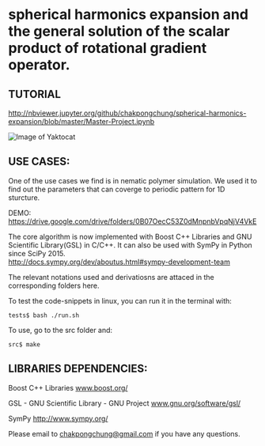 spherical harmonics expansion and the general solution of the scalar product of rotational gradient operator.
========================================================================


TUTORIAL
--------


http://nbviewer.jupyter.org/github/chakpongchung/spherical-harmonics-expansion/blob/master/Master-Project.ipynb


![Image of Yaktocat](https://octodex.github.com/images/yaktocat.png)


USE CASES:
----------

One of the use cases we find is in nematic polymer simulation. We used it to find out the parameters that can coverge to  periodic pattern for 1D sturcture.

DEMO:  
https://drive.google.com/drive/folders/0B07OecC53Z0dMnpnbVpqNjV4VkE



The core algorithm is now implemented with Boost C++ Libraries and GNU Scientific Library(GSL) in C/C++. It can also be used with SymPy in Python since SciPy 2015.  
http://docs.sympy.org/dev/aboutus.html#sympy-development-team

The relevant notations used and derivatiosns are attaced in the corresponding folders here.


To test the code-snippets in linux, you can run it in the terminal with:

    tests$ bash ./run.sh


To use, go to the src folder and:

    src$ make


LIBRARIES DEPENDENCIES:
-----------------------


Boost C++ Libraries 
www.boost.org/

GSL - GNU Scientific Library - GNU Project
www.gnu.org/software/gsl/

SymPy
http://www.sympy.org/

Please email to chakpongchung@gmail.com if you have any questions.

